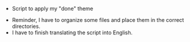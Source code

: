 + Script to apply my "done" theme
* Reminder, I have to organize some files and place them in the correct directories.
* I have to finish translating the script into English.
  
